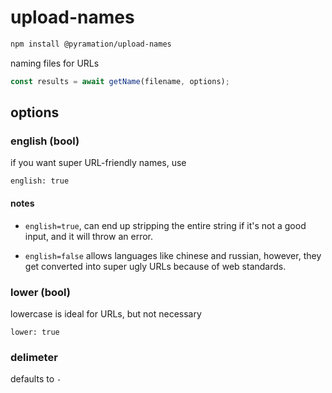 # upload-names

```sh
npm install @pyramation/upload-names
```

naming files for URLs

```js
const results = await getName(filename, options);
```

## options

### english (bool)

if you want super URL-friendly names, use

```
english: true
```

#### notes

* `english=true`, can end up stripping the entire string if it's not a good input, and it will throw an error.

* `english=false` allows languages like chinese and russian, however, they get converted into super ugly URLs because of web standards.

### lower (bool)

lowercase is ideal for URLs, but not necessary 

```
lower: true
```


### delimeter 

defaults to `-`